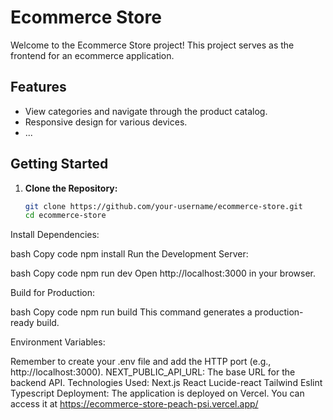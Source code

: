# Ecommerce Store

Welcome to the Ecommerce Store project! This project serves as the frontend for an ecommerce application.

## Features

- View categories and navigate through the product catalog.
- Responsive design for various devices.
- ...

## Getting Started

1. **Clone the Repository:**

   ```bash
   git clone https://github.com/your-username/ecommerce-store.git
   cd ecommerce-store
Install Dependencies:

bash
Copy code
npm install
Run the Development Server:

bash
Copy code
npm run dev
Open http://localhost:3000 in your browser.

Build for Production:

bash
Copy code
npm run build
This command generates a production-ready build.

Environment Variables:

Remember to create your .env file and add the HTTP port (e.g., http://localhost:3000).
NEXT_PUBLIC_API_URL: The base URL for the backend API.
Technologies Used:
Next.js
React
Lucide-react
Tailwind
Eslint
Typescript
Deployment:
The application is deployed on Vercel. You can access it at https://ecommerce-store-peach-psi.vercel.app/